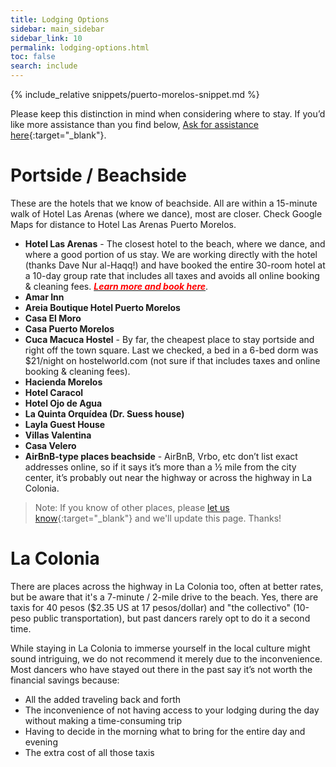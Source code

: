 ```yaml
---
title: Lodging Options
sidebar: main_sidebar
sidebar_link: 10
permalink: lodging-options.html
toc: false
search: include
---
```


{% include_relative snippets/puerto-morelos-snippet.md %}

Please keep this distinction in mind when considering where to stay. If you’d like more assistance than you find below, [Ask for assistance here](https://docs.google.com/forms/d/e/1FAIpQLSeKsY-e9iy44578E1ijjs_g5Bwi1gZCuW439N1bOBlL76U5qg/viewform){:target="_blank"}.

# Portside / Beachside

These are the hotels that we know of beachside. All are within a 15-minute walk of Hotel Las Arenas (where we dance), most are closer. Check Google Maps for distance to Hotel Las Arenas Puerto Morelos. 

- **Hotel Las Arenas** - The closest hotel to the beach, where we dance, and where a good portion of us stay. We are working directly with the hotel (thanks Dave Nur al-Haqq!) and have booked the entire 30-room hotel at a 10-day group rate that includes all taxes and avoids all online booking & cleaning fees. [<span style="color:red">***Learn more and book here***</span>](booking-las-arenas.md).
- **Amar Inn**
- **Areia Boutique Hotel Puerto Morelos**
- **Casa El Moro**
- **Casa Puerto Morelos**
- **Cuca Macuca Hostel** - By far, the cheapest place to stay portside and right off the town square. Last we checked, a bed in a 6-bed dorm was $21/night on hostelworld.com (not sure if that includes taxes and online booking & cleaning fees).
- **Hacienda Morelos**
- **Hotel Caracol**
- **Hotel Ojo de Agua**
- **La Quinta Orquídea (Dr. Suess house)**
- **Layla Guest House**
- **Villas Valentina**
- **Casa Velero**
- **AirBnB-type places beachside** - AirBnB, Vrbo, etc don’t list exact addresses online, so if it says it’s more than a ½ mile from the city center, it’s probably out near the highway or across the highway in La Colonia. 

> Note: If you know of other places, please [let us know](https://docs.google.com/forms/d/e/1FAIpQLSeKsY-e9iy44578E1ijjs_g5Bwi1gZCuW439N1bOBlL76U5qg/viewform){:target="_blank"} and we'll update this page. Thanks!

# La Colonia

There are places across the highway in La Colonia too, often at better rates, but be aware that it's a 7-minute / 2-mile drive to the beach. Yes, there are taxis for 40 pesos ($2.35 US at 17 pesos/dollar) and "the collectivo" (10-peso public transportation), but past dancers rarely opt to do it a second time. 

While staying in La Colonia to immerse yourself in the local culture might sound intriguing, we do not recommend it merely due to the inconvenience. Most dancers who have stayed out there in the past say it’s not worth the financial savings because:

- All the added traveling back and forth
- The inconvenience of not having access to your lodging during the day without making a time-consuming trip
- Having to decide in the morning what to bring for the entire day and evening
- The extra cost of all those taxis